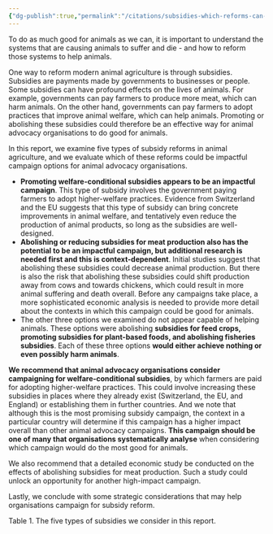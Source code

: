 ```yaml
---
{"dg-publish":true,"permalink":"/citations/subsidies-which-reforms-can-help-animals-animal-ask/","tags":["#animal_feed"],"created":"2025-10-23T17:42:44.743+01:00","updated":"2025-10-24T09:48:28.662+01:00"}
---
```


To do as much good for animals as we can, it is important to understand the systems that are causing animals to suffer and die - and how to reform those systems to help animals.

One way to reform modern animal agriculture is through subsidies. Subsidies are payments made by governments to businesses or people. Some subsidies can have profound effects on the lives of animals. For example, governments can pay farmers to produce more meat, which can harm animals. On the other hand, governments can pay farmers to adopt practices that improve animal welfare, which can help animals. Promoting or abolishing these subsidies could therefore be an effective way for animal advocacy organisations to do good for animals.

In this report, we examine five types of subsidy reforms in animal agriculture, and we evaluate which of these reforms could be impactful campaign options for animal advocacy organisations.

*   **Promoting welfare-conditional subsidies appears to be an impactful campaign**. This type of subsidy involves the government paying farmers to adopt higher-welfare practices. Evidence from Switzerland and the EU suggests that this type of subsidy can bring concrete improvements in animal welfare, and tentatively even reduce the production of animal products, so long as the subsidies are well-designed.
*   **Abolishing or reducing subsidies for meat production also has the potential to be an impactful campaign, but additional research is needed first and this is context-dependent**. Initial studies suggest that abolishing these subsidies could decrease animal production. But there is also the risk that abolishing these subsidies could shift production away from cows and towards chickens, which could result in more animal suffering and death overall. Before any campaigns take place, a more sophisticated economic analysis is needed to provide more detail about the contexts in which this campaign could be good for animals.
*   The other three options we examined do not appear capable of helping animals. These options were abolishing **subsidies for feed crops, promoting subsidies for plant-based foods, and abolishing fisheries subsidies**. Each of these three options **would either achieve nothing or even possibly harm animals**.

**We recommend that animal advocacy organisations consider campaigning for welfare-conditional subsidies**, by which farmers are paid for adopting higher-welfare practices. This could involve increasing these subsidies in places where they already exist (Switzerland, the EU, and England) or establishing them in further countries. And we note that although this is the most promising subsidy campaign, the context in a particular country will determine if this campaign has a higher impact overall than other animal advocacy campaigns. **This campaign should be one of many that organisations systematically analyse** when considering which campaign would do the most good for animals.

We also recommend that a detailed economic study be conducted on the effects of abolishing subsidies for meat production. Such a study could unlock an opportunity for another high-impact campaign.

Lastly, we conclude with some strategic considerations that may help organisations campaign for subsidy reform.

Table 1. The five types of subsidies we consider in this report.